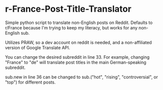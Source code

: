 # r-France-Post-Title-Translator

Simple python script to translate non-English posts on Reddit. Defaults to r/France because I'm trying to keep my literacy, but works for any non-English sub. 

Utilizes PRAW, so a dev account on reddit is needed, and a non-affiliated version of Google Translate API. 

You can change the desired subreddit in line 33. For example, changing "France" to "de" will translate post titles in the main German-speaking subreddit. 

sub.new in line 36 can be changed to sub.("hot", "rising", "controversial", or "top") for different posts.
